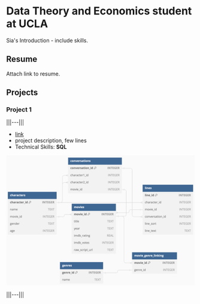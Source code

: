 # Data Theory and Economics student at UCLA
Sia's Introduction - include skills.

## Resume
Attach link to resume.

## Projects
### Project 1

|||---|||

- [link](https://phulambrikarsia.github.io/movies-project/)
- project description, few lines
- Technical Skills: **SQL**

![](/assets/img/schema.png)

|||---|||
